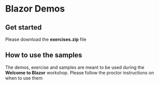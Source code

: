# Blazor Demos

## Get started
Please download the **exercises.zip** file

## How to use the samples
The demos, exercise and samples are meant to be used during the **Welcome to Blazor** workshop.
Please follow the proctor instructions on when to use them